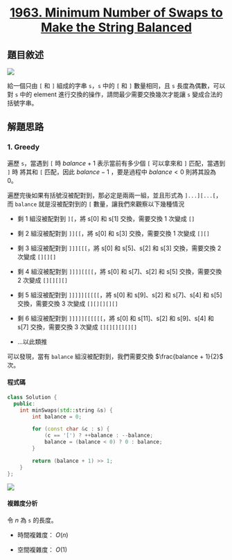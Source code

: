 # <center> [1963. Minimum Number of Swaps to Make the String Balanced](https://leetcode.com/problems/minimum-number-of-swaps-to-make-the-string-balanced/description/) </center>

## 題目敘述

[![](https://i.imgur.com/tPa7nhk.png)](https://i.imgur.com/tPa7nhk.png)

給一個只由 `[` 和 `]` 組成的字串 `s`，`s` 中的 `[` 和 `]` 數量相同，且 `s` 長度為偶數，可以對 `s` 中的 element 進行交換的操作，請問最少需要交換幾次才能讓 `s` 變成合法的括號字串。

## 解題思路

### 1. Greedy

遍歷 `s`，當遇到 `[` 時 $balance + 1$ 表示當前有多少個 `[` 可以拿來和 `]` 匹配，當遇到 `]` 時 將其和 `[` 匹配，因此 $balance - 1$ ，要是過程中 $balance < 0$ 則將其設為 0。

遍歷完後如果有括號沒被配對到，那必定是兩兩一組，並且形式為 `]...][...[`，而 `balance` 就是沒被配對到的 `[` 數量，讓我們來觀察以下幾種情況

- 剩 1 組沒被配對到 `][`，將 s[0] 和 s[1] 交換，需要交換 1 次變成 `[]`

- 剩 2 組沒被配對到 `]][[`，將 s[0] 和 s[3] 交換，需要交換 1 次變成 `[][]`

- 剩 3 組沒被配對到 `]]][[[`，將 s[0] 和 s[5]、s[2] 和 s[3] 交換，需要交換 2 次變成 `[][][]`

- 剩 4 組沒被配對到 `]]]][[[[`，將 s[0] 和 s[7]、s[2] 和 s[5] 交換，需要交換 2 次變成 `[][][][]`

- 剩 5 組沒被配對到 `]]]]][[[[[`，將 s[0] 和 s[9]、s[2] 和 s[7]、s[4] 和 s[5] 交換，需要交換 3 次變成 `[][][][][]`

- 剩 6 組沒被配對到 `]]]]][[[[[[`，將 s[0] 和 s[11]、s[2] 和 s[9]、s[4] 和 s[7] 交換，需要交換 3 次變成 `[][][][][][]`

- ...以此類推

可以發現，當有 `balance` 組沒被配對到，我們需要交換 $\frac{balance + 1}{2}$ 次。

#### 程式碼

```cpp {.line-numbers}
class Solution {
  public:
    int minSwaps(std::string &s) {
        int balance = 0;

        for (const char &c : s) {
            (c == '[') ? ++balance : --balance;
            balance = (balance < 0) ? 0 : balance;
        }

        return (balance + 1) >> 1;
    }
};
```

[![](https://i.imgur.com/9XRSVbA.png)](https://i.imgur.com/9XRSVbA.png)

#### 複雜度分析

令 $n$ 為 `s` 的長度。

- 時間複雜度： $O(n)$

- 空間複雜度： $O(1)$
